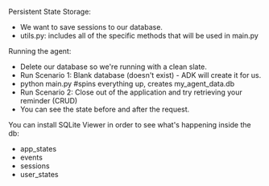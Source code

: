 Persistent State Storage:
 - We want to save sessions to our database. 
 - utils.py: includes all of the specific methods that will be used in main.py
 
Running the agent:
 - Delete our database so we're running with a clean slate. 
 - Run Scenario 1: Blank database (doesn't exist) - ADK will create it for us.
 - python main.py #spins everything up, creates my_agent_data.db
 - Run Scenario 2: Close out of the application and try retrieving your reminder (CRUD)
 - You can see the state before and after the request.

You can install SQLite Viewer in order to see what's happening inside the db:
 - app_states
 - events
 - sessions
 - user_states

